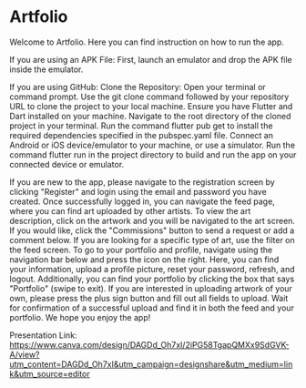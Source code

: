 # Artfolio
Welcome to Artfolio. Here you can find instruction on how to run the app.

If you are using an APK File:
First, launch an emulator and drop the APK file inside the emulator. 

If you are using GitHub:
Clone the Repository: Open your terminal or command prompt. Use the git clone command followed by your repository URL to clone the project to your local machine. Ensure you have Flutter and Dart installed on your machine. Navigate to the root directory of the cloned project in your terminal. Run the command flutter pub get to install the required dependencies specified in the pubspec.yaml file. Connect an Android or iOS device/emulator to your machine, or use a simulator. Run the command flutter run in the project directory to build and run the app on your connected device or emulator. 

If you are new to the app, please navigate to the registration screen by clicking "Register" and login using the email and password you have created. Once successfully logged in, you can navigate the feed page, where you can find art uploaded by other artists. To view the art description, click on the artwork and you will be navigated to the art screen. If you would like, click the "Commissions" button to send a request or add a comment below. If you are looking for a specific type of art, use the filter on the feed screen. To go to your portfolio and profile, navigate using the navigation bar below and press the icon on the right. Here, you can find your information, upload a profile picture, reset your password, refresh, and logout. Additionally, you can find your portfolio by clicking the box that says "Portfolio" (swipe to exit). If you are interested in uploading artwork of your own, please press the plus sign button and fill out all fields to upload. Wait for confirmation of a successful upload and find it in both the feed and your portfolio. 
We hope you enjoy the app!

Presentation Link: https://www.canva.com/design/DAGDd_Oh7xI/2iPG58TgapQMXx9SdGVK-A/view?utm_content=DAGDd_Oh7xI&utm_campaign=designshare&utm_medium=link&utm_source=editor 